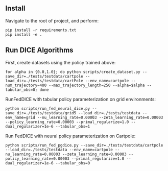 ## Install

Navigate to the root of project, and perform:

    pip install -r requirements.txt
    pip install -e .

## Run DICE Algorithms
First, create datasets using the policy trained above:

```
for alpha in {0.0,1.0}; do python scripts/create_dataset.py --save_dir=./tests/testdata/cartpole --load_dir=./tests/testdata/cartPole --env_name=cartpole --num_trajectory=400 --max_trajectory_length=250 --alpha=$alpha --tabular_obs=0; done
```

RunFedDICE with  tabular policy parameterization on grid environments:

    python scripts/run_fed_neural_dice.py --save_dir=./tests/testdata/grid5 --load_dir=./tests/testdata --env_name=grid --nu_learning_rate=0.00003 --zeta_learning_rate=0.00003 --policy_learning_rate=0.00003 --primal_regularize=1.0 --dual_regularizer=1e-6 --tabular_obs=1

Run FedDICE with neural policy parameterization on Cartpole:

    python scripts/run_fed_pgdice.py --save_dir=./tests/testdata/cartpole --load_dir=./tests/testdata --env_name=cartpole --nu_learning_rate=0.00003 --zeta_learning_rate=0.00003 --policy_learning_rate=0.00003 --primal_regularize=1.0 --dual_regularizer=1e-6 --tabular_obs=0

